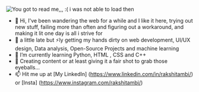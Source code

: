 ![You got to read me,,, :( i was not able to load then](https://github.com/user-attachments/assets/e32ab287-b268-43ed-be19-2448630bb39e)
- 👋 Hi, I've been wandering the web for a while and I like it here, trying out new stuff, failing more than often and figuring out a workaround, and making it lit one day is all i strive for 
- 👀 a little late but ⚡ly getting my hands dirty on web development, UI/UX design, Data analysis, Open-Source Projects and machine learning
- 🌱 I’m currently learning Python, HTML , CSS and C++
- 💞️ Creating content or at least giving it a fair shot to grab those eyeballs...
- 📫 Hit me up at [My LinkedIn] (https://www.linkedin.com/in/rakshitambi/) or [Insta] (https://www.instagram.com/rakshitambi/)



<!---
rakshitambi7a/rakshitambi7a is a ✨ special ✨ repository because its `README.md` (this file) appears on your GitHub profile.
You can click the Preview link to take a look at your changes.
--->
